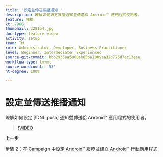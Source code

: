 ```yaml
---
title: '設定並傳送推播通知 '
description: 瞭解如何設定推播通知並傳送給 Android™ 應用程式使用者。
feature: 推播
kt: 7966
thumbnail: 328154.jpg
doc-type: feature video
activity: setup
team: TM
role: Administrator, Developer, Business Practitioner
level: Beginner, Intermediate, Experienced
source-git-commit: bbb2935aa5900eb05ba1909aa32d775d7ec13eee
workflow-type: tm+mt
source-wordcount: '53'
ht-degree: 100%

---
```



# 設定並傳送推播通知

瞭解如何設定 [!DNL push] 通知並傳送給 Android™ 應用程式的使用者。

>[!VIDEO](https://video.tv.adobe.com/v/328154?quality=12)

**上一步**

步驟 2：[在 Campaign 中設定 Android™ 服務並建立 Android™ 行動應用程式](/help/tutorial-get-started-with-push-notifications-for-android/configure-an-android-service-in-campaign.md)
